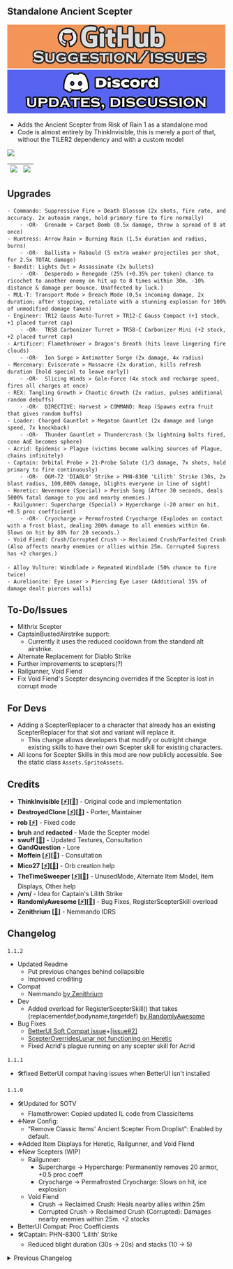 
## Standalone Ancient Scepter

[![github issues/request link](https://raw.githubusercontent.com/DestroyedClone/PoseHelper/master/PoseHelper/github_link.webp)](https://github.com/DestroyedClone/PoseHelper/issues) [![discord invite](https://raw.githubusercontent.com/DestroyedClone/PoseHelper/master/PoseHelper/discord_link.webp)](https://discord.gg/DpHu3qXMHK)

- Adds the Ancient Scepter from Risk of Rain 1 as a standalone mod
- Code is almost entirely by ThinkInvisible, this is merely a port of that, without the TILER2 dependency and with a custom model

![](https://media.discordapp.net/attachments/849798075001864214/893641536443674634/unknown.png?width=1144&height=591)

| ![](https://cdn.discordapp.com/attachments/755273690131988522/814607241532407818/unknown.png) | ![](https://media.discordapp.net/attachments/849798075001864214/889274013493387284/Scepter.png) |
|--|--|

## Upgrades
    - Commando: Suppressive Fire > Death Blossom (2x shots, fire rate, and accuracy. 2x autoaim range, hold primary fire to fire normally)  
	    - -OR-  Grenade > Carpet Bomb (0.5x damage, throw a spread of 8 at once)
    - Huntress: Arrow Rain > Burning Rain (1.5x duration and radius, burns)  
	    - -OR-  Ballista > Rabauld (5 extra weaker projectiles per shot, for 2.5x TOTAL damage)
    - Bandit: Lights Out > Assassinate (2x bullets)
	    - -OR-  Desperado > Renegade (25% (+0.35% per token) chance to ricochet to another enemy on hit up to 8 times within 30m. -10% distance & damage per bounce. Unaffected by luck.) 
    - MUL-T: Transport Mode > Breach Mode (0.5x incoming damage, 2x duration; after stopping, retaliate with a stunning explosion for 100% of unmodified damage taken)
    - Engineer: TR12 Gauss Auto-Turret > TR12-C Gauss Compact (+1 stock, +1 placed turret cap)  
	    - -OR-  TR58 Carbonizer Turret > TR58-C Carbonizer Mini (+2 stock, +2 placed turret cap)
    - Artificer: Flamethrower > Dragon's Breath (hits leave lingering fire clouds)  
	    - -OR-  Ion Surge > Antimatter Surge (2x damage, 4x radius)
    - Mercenary: Eviscerate > Massacre (2x duration, kills refresh duration [hold special to leave early])  
	    - -OR-  Slicing Winds > Gale-Force (4x stock and recharge speed, fires all charges at once)
    - REX: Tangling Growth > Chaotic Growth (2x radius, pulses additional random debuffs)  
	    - -OR-  DIRECTIVE: Harvest > COMMAND: Reap (Spawns extra fruit that gives random buffs)
    - Loader: Charged Gauntlet > Megaton Gauntlet (2x damage and lunge speed, 7x knockback)  
	    - -OR-  Thunder Gauntlet > Thundercrash (3x lightning bolts fired, cone AoE becomes sphere)
    - Acrid: Epidemic > Plague (victims become walking sources of Plague, chains infinitely)
    - Captain: Orbital Probe > 21-Probe Salute (1/3 damage, 7x shots, hold primary to fire continuously)
	    - -OR-  OGM-72 'DIABLO' Strike > PHN-8300 'Lilith' Strike (30s, 2x blast radius, 100,000% damage, blights everyone in line of sight)
    - Heretic: Nevermore (Special) > Perish Song (After 30 seconds, deals 5000% fatal damage to you and nearby enemies.)
	- Railgunner: Supercharge (Special) > Hypercharge (-20 armor on hit, +0.5 proc coefficient)
	    - -OR-  Cryocharge > Permafrosted Cryocharge (Explodes on contact with a frost blast, dealing 200% damage to all enemies within 6m. Slows on hit by 80% for 20 seconds.)
	- Void Fiend: Crush/Corrupted Crush -> Reclaimed Crush/Forfeited Crush (Also affects nearby enemies or allies within 25m. Corrupted Supress has +2 charges.)

    - Alloy Vulture: Windblade > Repeated Windblade (50% chance to fire twice)
    - Aurelionite: Eye Laser > Piercing Eye Laser (Additional 35% of damage dealt pierces walls)

## To-Do/Issues
* Mithrix Scepter
* CaptainBustedAirstrike support:
	* Currently it uses the reduced cooldown from the standard alt airstrike.
* Alternate Replacement for Diablo Strike
* Further improvements to scepters(?)
* Railgunner, Void Fiend
* Fix Void Fiend's Scepter desyncing overrides if the Scepter is lost in corrupt mode

## For Devs
- Adding a ScepterReplacer to a character that already has an existing ScepterReplacer for that slot and variant will replace it.
	- This change allows developers that modify or outright change existing skills to have their own Scepter skill for existing characters.
- All icons for Scepter Skills in this mod are now publicly accessible. See the static class `Assets.SpriteAssets`.

## Credits

* **ThinkInvisible [[⚡](https://thunderstore.io/package/ThinkInvis/)][[🐙](https://github.com/ThinkInvis/)]** - Original code and implementation
* **DestroyedClone [[⚡](https://thunderstore.io/package/DestroyedClone/)][[🐙](https://github.com/DestroyedClone/)]** - Porter, Maintainer
* **rob [[⚡](https://thunderstore.io/package/rob/)]** - Fixed code
* **bruh** and **redacted** - Made the Scepter model
* **swuff [[🐙](https://github.com/swuff-star)]** - Updated Textures, Consultation
* **QandQuestion** - Lore
* **Moffein [[⚡](https://thunderstore.io/package/Moffein/)][[🐙](https://github.com/Moffein)]** - Consultation
* **Mico27 [[⚡](https://thunderstore.io/package/Mico27/)][[🐙](https://github.com/Mico27/)]** - Orb creation help
* **TheTimeSweeper [[⚡](https://thunderstore.io/package/TheTimesweeper/)][[🐙](https://github.com/TheTimeSweeper/)]** - UnusedMode, Alternate Item Model, Item Displays, Other help
* **/vm/** - Idea for Captain's Lilith Strike
* **RandomlyAwesome [[⚡](https://thunderstore.io/package/RandomlyAwesome/)][[🐙](https://github.com/yekoc)]** - Bug Fixes, RegisterScepterSkill overload
* **Zenithrium [[🐙](https://github.com/Zenithrium)]** - Nemmando IDRS


## Changelog

`1.1.2`
- Updated Readme
	- Put previous changes behind collapsible
	- Improved crediting
- Compat
	- Nemmando [by Zenithrium](https://github.com/DestroyedClone/AncientScepter/commit/a256dd1455e79ee531930509550bf803d6900fb7)
- Dev
	- Added overload for RegisterScepterSkill() that takes (replacementdef,bodyname,targetdef) [by RandomlyAwesome](https://github.com/DestroyedClone/AncientScepter/commit/9e72ca27e7eda63c9bff7d7160a014856d735af9)
- Bug Fixes
	- [BetterUI Soft Compat issue](https://github.com/DestroyedClone/AncientScepter/issues/16)+[\[issue#2\]](https://github.com/DestroyedClone/AncientScepter/issues/20)
	- [ScepterOverridesLunar not functioning on Heretic](https://github.com/DestroyedClone/AncientScepter/issues/19)
	- Fixed Acrid's plague running on any scepter skill for Acrid

`1.1.1`
-   🛠️fixed BetterUI compat having issues when BetterUI isn't installed

`1.1.0`
- 🛠️Updated for SOTV
	- Flamethrower: Copied updated IL code from ClassicItems
- ➕New Config:
	- "Remove Classic Items' Ancient Scepter From Droplist": Enabled by default.
- ➕Added Item Displays for Heretic, Railgunner, and Void FIend
- ➕New Scepters (WIP)
	- Railgunner:
		- Supercharge -> Hypercharge: Permanently removes 20 armor, +0.5 proc coeff
		- Cryocharge -> Permafrosted Cryocharge: Slows on hit, ice explosion
	- Void Fiend
		- Crush -> Reclaimed Crush: Heals nearby allies within 25m
		- Corrupted Crush -> Reclaimed Crush (Corrupted): Damages nearby enemies within 25m. +2 stocks
- BetterUI Compat: Proc Coefficients
- 🛠️Captain: PHN-8300 'Lilith' Strike
	- Reduced blight duration (30s -> 20s) and stacks (10 -> 5)

<details> <summary>Previous Changelog</summary>

`1.0.9`
- ➕Added new config setting: UnusedMode
	-   Keep: Non-sceptered characters keep scepter when picked up
	-   Reroll: Characters reroll according to the Reroll on pickup config
	-   Metamorphosis: characters without scepter upgrades will not reroll if metamorphosis is active  
		- Allowing you to play metamorphosis runs with sceptered characters
- ➕Added alternate model
- 🛠️Fixed the weird itemdef.modelpickupprefab warning thing
- ➕Added item displays to [Enforcer and Nemforcer](https://thunderstore.io/package/EnforcerGang/Enforcer/)

`1.0.8`
- 🛠️Fixed Captain's Diablo Scepter Skill still inflicting Blight on allies when Captain Nuke Friendly Fire is disabled.
- 🛠️Recategorized the config. Requires refreshing your config.

`1.0.7`
- 🛠️Temporarily replaced the texture used for the glow on the Ancient Scepter to the purple fire texture used by the Ancient Wisp, while waiting on the next material fix.

`1.0.6`
- 🛠️Config setting `StridesTakesPrecedence` changed to `HeresyTakesPrecedence` in accordance of RoR2 possessing more than one Heresy item
- ➕Added configuration setting to blacklist AncientScepter from turrets, incorrectly causing the turrets to receive a reroll due to having no skill coded. (Disabled by default to maintain original behavior)
- 🛠️Fixed Unity Error complaining about trying to register it to network despite missing a networkidentity
- ➕Added configuration setting to Captain's Nuke skill whether or not it blights allies (Disabled by default)
- 🛠️(For Devs) Adding a ScepterReplacer to a character that already has an existing ScepterReplacer for that slot and variant will replace it, instead of throwing an error.
	- This change allows developers that modify or outright change existing skills to have their own Scepter skill for existing characters.
- 🛠️(For Devs) All icons for Scepter Skills in this mod are now publicly accessible. See the static class `Assets.SpriteAssets`.

`1.0.5`
 - 🛠️Restored the property accessor on the ItemDef of the ItemBase, which was preventing other mods from accessing the item properly.

`1.0.4`
- ❌Blacklisted from being copied by TinkersSatchel's "Mostly-Tame Mimic" to prevent accidental rerolls.
- 🛠️Merged config option to reroll duplicates into: Disabled, Random, and Scrap.
	- Scrap option allows extra to reroll into red scrap.
- 🛠️Increased radius of Commando's "Death Blossom".
	- Holding down primary fire while using the skill switches back to the vanilla aim radius.
- 🛠️Added option to Mercernary's "Massacre", allowing the user to exit early to prevent softlocks; especially with with SkillsPlusPlus.
	- Hold down your special ability to exit early.
- ➕Added missing scepter skills for Captain's "Diablo Strike", Bandit's "Lights Out" and "Desperado", and Heretic's "Nevermore".
- ➕Added new skills for Aurelionite's Laser, and Alloy Vulture's Windblade. 
- ➕Updated Assets and Lore
- ➕Updated Readme
- 🛠️Updated internal names to be more independent of ClassicItems

`1.0.3`
- 🛠️Made ItemDef public so other mods can access it for their display rules

`1.0.2`
- 🛠️Fixed for latest RoR2 version

`1.0.1`
- 🛠️Fixed REX's upgrade not applying debuffs
- 🛠️Fixed Captain's upgrade not having a skill icon
- ➕Added item display for Bandit

`1.0.0`
- Initial release

</details>

